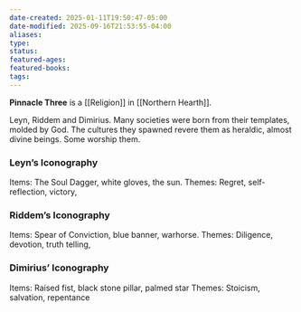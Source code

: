 ```yaml
---
date-created: 2025-01-11T19:50:47-05:00
date-modified: 2025-09-16T21:53:55-04:00
aliases: 
type: 
status: 
featured-ages: 
featured-books: 
tags: 
---
```

**Pinnacle Three** is a [[Religion]] in [[Northern Hearth]].

Leyn, Riddem and Dimirius. Many societies were born from their templates, molded by God. The cultures they spawned revere them as heraldic, almost divine beings. Some worship them.
### Leyn’s Iconography
Items: The Soul Dagger, white gloves, the sun.
Themes: Regret, self-reflection, victory, 
### Riddem’s Iconography
Items: Spear of Conviction, blue banner, warhorse.
Themes: Diligence, devotion, truth telling,
### Dimirius’ Iconography
Items: Raised fist, black stone pillar, palmed star
Themes: Stoicism, salvation, repentance